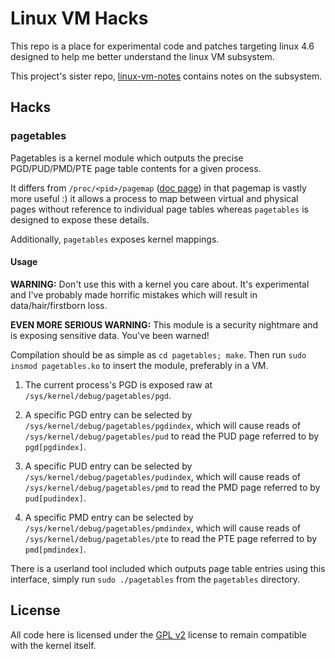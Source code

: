 # Linux VM Hacks

This repo is a place for experimental code and patches targeting linux 4.6
designed to help me better understand the linux VM subsystem.

This project's sister repo, [linux-vm-notes][vm-notes] contains notes on the
subsystem.

## Hacks

### pagetables

Pagetables is a kernel module which outputs the precise PGD/PUD/PMD/PTE page
table contents for a given process.

It differs from `/proc/<pid>/pagemap` ([doc page][page-map]) in that pagemap is
vastly more useful :) it allows a process to map between virtual and physical
pages without reference to individual page tables whereas `pagetables` is
designed to expose these details.

Additionally, `pagetables` exposes kernel mappings.

#### Usage

__WARNING:__ Don't use this with a kernel you care about. It's experimental and
I've probably made horrific mistakes which will result in data/hair/firstborn
loss.

__EVEN MORE SERIOUS WARNING:__ This module is a security nightmare and is
exposing sensitive data. You've been warned!

Compilation should be as simple as `cd pagetables; make`. Then run `sudo insmod
pagetables.ko` to insert the module, preferably in a VM.



1. The current process's PGD is exposed raw at
   `/sys/kernel/debug/pagetables/pgd`.

2. A specific PGD entry can be selected by
   `/sys/kernel/debug/pagetables/pgdindex`, which will cause reads of
   `/sys/kernel/debug/pagetables/pud` to read the PUD page referred to by
   `pgd[pgdindex]`.

3. A specific PUD entry can be selected by
   `/sys/kernel/debug/pagetables/pudindex`, which will cause reads of
   `/sys/kernel/debug/pagetables/pmd` to read the PMD page referred to by
   `pud[pudindex]`.

4. A specific PMD entry can be selected by
   `/sys/kernel/debug/pagetables/pmdindex`, which will cause reads of
   `/sys/kernel/debug/pagetables/pte` to read the PTE page referred to by
   `pmd[pmdindex]`.

There is a userland tool included which outputs page table entries using this
interface, simply run `sudo ./pagetables` from the `pagetables` directory.

## License

All code here is licensed under the [GPL v2][gpl-v2] license to remain
compatible with the kernel itself.

[vm-notes]:https://github.com/lorenzo-stoakes/linux-vm-notes
[page-map]:https://github.com/torvalds/linux/blob/v4.6/Documentation/vm/pagemap.txt
[gpl-v2]:http://www.gnu.org/licenses/old-licenses/gpl-2.0.en.html
